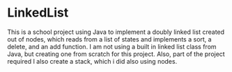 # LinkedList

This is a school project using Java to implement a doubly linked list created out of nodes, 
which reads from a list of states and implements a sort, a delete, and an add function. I am
not using a built in linked list class from Java, but creating one from scratch for this project.
Also, part of the project required I also create a stack, which i did also using nodes.
